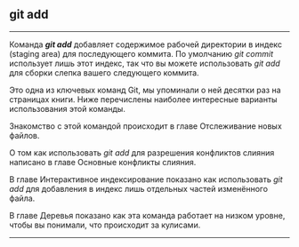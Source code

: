 ## **git add**

---
Команда ***git add*** добавляет содержимое рабочей директории в индекс (staging area) для последующего коммита. По умолчанию *git commit* использует лишь этот индекс, так что вы можете использовать *git add* для сборки слепка вашего следующего коммита.

Это одна из ключевых команд Git, мы упоминали о ней десятки раз на страницах книги. Ниже перечислены наиболее интересные варианты использования этой команды.

Знакомство с этой командой происходит в главе Отслеживание новых файлов.

О том как использовать *git add* для разрешения конфликтов слияния написано в главе Основные конфликты слияния.

В главе Интерактивное индексирование показано как использовать *git add* для добавления в индекс лишь отдельных частей изменённого файла.

В главе Деревья показано как эта команда работает на низком уровне, чтобы вы понимали, что происходит за кулисами.

---